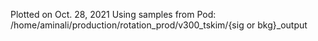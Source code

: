 Plotted on Oct. 28, 2021
Using samples from Pod: /home/aminali/production/rotation_prod/v300_tskim/{sig or bkg}_output
